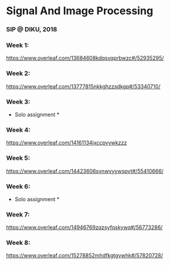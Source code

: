 # Signal And Image Processing
### SIP @ DIKU, 2018

### Week 1:
https://www.overleaf.com/13684608kdqsvqprbwzc#/52935295/

### Week 2:
https://www.overleaf.com/13777815nkkghzzsdkgp#/53340710/

### Week 3:
* Solo assignment *

### Week 4:
https://www.overleaf.com/14161134jxccpvywkzzz

### Week 5:
https://www.overleaf.com/14423606svnwvyywspvt#/55410666/

### Week 6:
* Solo assignment *

### Week 7:
https://www.overleaf.com/14946769zqzsyfqskywq#/56773286/

### Week 8:
https://www.overleaf.com/15278852mhdfkgtgywhk#/57820728/